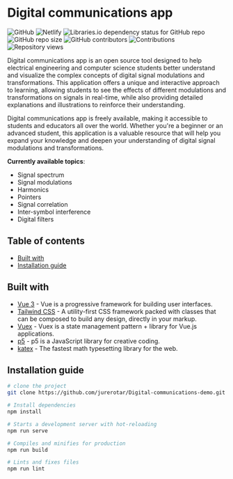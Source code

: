 # Digital communications app

![GitHub](https://img.shields.io/github/license/jurerotar/digital-communications-demo)
![Netlify](https://img.shields.io/netlify/2fc7b331-c930-4ffd-9d78-81d193375bd0?label=netlify%20build&logo=Netlify)
![Libraries.io dependency status for GitHub repo](https://img.shields.io/librariesio/github/jurerotar/Digital-communications-demo)
![GitHub repo size](https://img.shields.io/github/repo-size/jurerotar/Digital-communications-demo)
![GitHub contributors](https://img.shields.io/github/contributors/jurerotar/Digital-communications-demo)
![Contributions](https://img.shields.io/badge/contributions-welcome-brightgreen)
![Repository views](https://img.shields.io/endpoint?color=brightgreen&label=views&url=https%3A%2F%2Fhits.dwyl.com%2Fjurerotar%2Fdigital-communication-demo.json)

Digital communications app is an open source tool designed to help electrical engineering and computer science students better understand and visualize the complex concepts of digital signal modulations and transformations. This application offers a unique and interactive approach to learning, allowing students to see the effects of different modulations and transformations on signals in real-time, while also providing detailed explanations and illustrations to reinforce their understanding.

Digital communications app is freely available, making it accessible to students and educators all over the world. Whether you're a beginner or an advanced student, this application is a valuable resource that will help you expand your knowledge and deepen your understanding of digital signal modulations and transformations.

**Currently available topics**:
 * Signal spectrum
 * Signal modulations
 * Harmonics
 * Pointers
 * Signal correlation
 * Inter-symbol interference
 * Digital filters

## Table of contents
* [Built with](#Built-with)
* [Installation guide](#Installation-guide)

## Built with
*  [Vue 3](https://v3.vuejs.org) - Vue is a progressive framework for building user interfaces.
*  [Tailwind CSS](https://tailwindcss.com) - A utility-first CSS framework packed with classes that can be composed to build any design, directly in your markup.
*  [Vuex](https://vuex.vuejs.org) - Vuex is a state management pattern + library for Vue.js applications.
*  [p5](https://p5js.org/) - p5 is a JavaScript library for creative coding.
*  [katex](https://katex.org) - The fastest math typesetting library for the web.

## Installation guide

```sh
# clone the project
git clone https://github.com/jurerotar/Digital-communications-demo.git

# Install dependencies
npm install

# Starts a development server with hot-reloading
npm run serve

# Compiles and minifies for production
npm run build

# Lints and fixes files
npm run lint
```

